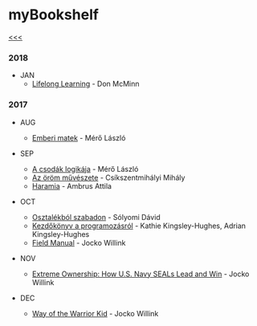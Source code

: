 
myBookshelf
======

[<<<](https://github.com/ttltrk/0con/blob/master/0con/README.MD)

### 2018

  * JAN
    * [Lifelong Learning](https://books.google.sk/books/about/Lifelong_Learning.html?id=hgjRsgEACAAJ&redir_esc=y) - Don McMinn

### 2017

  * AUG
    * [Emberi matek](https://www.libri.hu/konyv/mero_laszlo.emberi-matek.html) - Mérő László

  * SEP
    * [A csodák logikája](https://www.libri.hu/konyv/mero_laszlo.a-csodak-logikaja.html) - Mérő László
    * [Az öröm művészete](https://moly.hu/konyvek/csikszentmihalyi-mihaly-az-orom-muveszete) - Csíkszentmihályi Mihály
    * [Haramia](https://moly.hu/konyvek/ambrus-attila-haramia) - Ambrus Attila
   
  * OCT
    * [Osztalékból szabadon](https://bookline.hu/product/home.action?_v=Solyomi_David_Osztalekbol_szabadon_Ep&id=281909&type=22) - Sólyomi Dávid
    * [Kezdőkönyv a programozásról](https://www.libri.hu/konyv/kathie_kingsley-hughes.kezdokonyv-a-programozasrol.html) - Kathie Kingsley-Hughes, Adrian Kingsley-Hughes
    * [Field Manual](https://www.amazon.com/Discipline-Equals-Freedom-Field-Manual/dp/1250156947) - Jocko Willink
  
  * NOV
    * [Extreme Ownership: How U.S. Navy SEALs Lead and Win](https://www.amazon.com/Extreme-Ownership-U-S-Navy-SEALs-ebook/dp/B00VE4Y0Z2) - Jocko Willink
    
  * DEC
    * [Way of the Warrior Kid](https://www.amazon.com/Way-Warrior-Kid-Wimpy-Novel/dp/1250158613) - Jocko Willink
